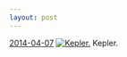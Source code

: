```yaml
---
layout: post
---
```


<p>
  <time><a href="/305">2014-04-07</a></time>
  <a href="/305"><img src="{{ site.assets_url }}/305-640.jpg" srcset="{{ site.assets_url }}/305-1280.jpg 1280w, {{ site.assets_url }}/305-960.jpg 960w, {{ site.assets_url }}/305-640.jpg 640w, {{ site.assets_url }}/305-320.jpg 320w" sizes="(min-width: 700px) 50vw, calc(100vw - 2rem)" alt="Kepler." /></a>
  <span>Kepler.</span>
</p>
